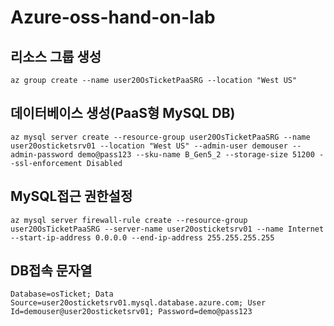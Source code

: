 # Azure-oss-hand-on-lab

## 리소스 그룹 생성
```
az group create --name user20OsTicketPaaSRG --location "West US"
```

## 데이터베이스 생성(PaaS형 MySQL DB)
```
az mysql server create --resource-group user20OsTicketPaaSRG --name user20osticketsrv01 --location "West US" --admin-user demouser --admin-password demo@pass123 --sku-name B_Gen5_2 --storage-size 51200 --ssl-enforcement Disabled
```

## MySQL접근 권한설정
```
az mysql server firewall-rule create --resource-group user20OsTicketPaaSRG --server-name user20osticketsrv01 --name Internet --start-ip-address 0.0.0.0 --end-ip-address 255.255.255.255
```

## DB접속 문자열
```
Database=osTicket; Data Source=user20osticketsrv01.mysql.database.azure.com; User Id=demouser@user20osticketsrv01; Password=demo@pass123
```
